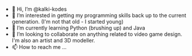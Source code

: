 - 👋 Hi, I’m @kalki-kodes
- 👀 I’m interested in getting my programming skills back up to the current generation. (I'm not that old - I started young)
- 🌱 I’m currently learning Python (brushing up) and Java
- 💞️ I’m looking to collaborate on anything related to video game design. I'm also an artist and 3D modeller.
- 📫 How to reach me ...

<!---
kalki-kodes/kalki-kodes is a ✨ special ✨ repository because its `README.md` (this file) appears on your GitHub profile.
You can click the Preview link to take a look at your changes.
--->

